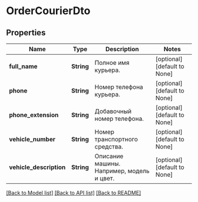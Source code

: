 # OrderCourierDto

## Properties
Name | Type | Description | Notes
------------ | ------------- | ------------- | -------------
**full_name** | **String** | Полное имя курьера. | [optional] [default to None]
**phone** | **String** | Номер телефона курьера. | [optional] [default to None]
**phone_extension** | **String** | Добавочный номер телефона. | [optional] [default to None]
**vehicle_number** | **String** | Номер транспортного средства. | [optional] [default to None]
**vehicle_description** | **String** | Описание машины. Например, модель и цвет. | [optional] [default to None]

[[Back to Model list]](../README.md#documentation-for-models) [[Back to API list]](../README.md#documentation-for-api-endpoints) [[Back to README]](../README.md)


